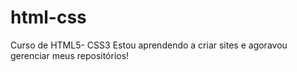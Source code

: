 # html-css
 Curso de HTML5- CSS3
Estou aprendendo a criar sites e agoravou gerenciar meus repositórios!